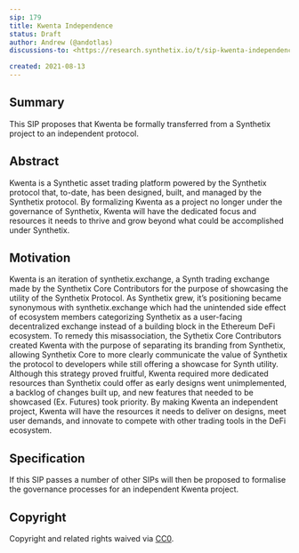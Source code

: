 ```yaml
---
sip: 179
title: Kwenta Independence
status: Draft
author: Andrew (@andotlas)
discussions-to: <https://research.synthetix.io/t/sip-kwenta-independence/464> 

created: 2021-08-13
---
```


## Summary 

This SIP proposes that Kwenta be formally transferred from a Synthetix project to an independent protocol. 

## Abstract

Kwenta is a Synthetic asset trading platform powered by the Synthetix protocol that, to-date, has been designed, built, and managed by the Synthetix protocol. By formalizing Kwenta as a project no longer under the governance of Synthetix, Kwenta will have the dedicated focus and resources it needs to thrive and grow beyond what could be accomplished under Synthetix. 

## Motivation 

Kwenta is an iteration of synthetix.exchange, a Synth trading exchange made by the Synthetix Core Contributors for the purpose of showcasing the utility of the Synthetix Protocol. As Synthetix grew, it’s positioning became synonymous with synthetix.exchange which had the unintended side effect of ecosystem members categorizing Synthetix as a user-facing decentralized exchange instead of a building block in the Ethereum DeFi ecosystem. To remedy this misassociation, the Sythetix Core Contributors created Kwenta with the purpose of separating its branding from Synthetix, allowing Synthetix Core to more clearly communicate the value of Synthetix the protocol to developers while still offering a showcase for Synth utility. Although this strategy proved fruitful, Kwenta required more dedicated resources than Synthetix could offer as early designs went unimplemented, a backlog of changes built up, and new features that needed to be showcased (Ex. Futures) took priority. By making Kwenta an independent project, Kwenta will have the resources it needs to deliver on designs, meet user demands, and innovate to compete with other trading tools in the DeFi ecosystem.

## Specification 

If this SIP passes a number of other SIPs will then be proposed to formalise the governance processes for an independent Kwenta project.

## Copyright

Copyright and related rights waived via [CC0](https://creativecommons.org/publicdomain/zero/1.0/).
